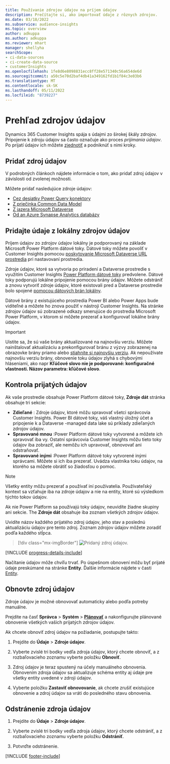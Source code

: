 ```yaml
---
title: Používanie zdrojov údajov na príjem údajov
description: Prečítajte si, ako importovať údaje z rôznych zdrojov.
ms.date: 03/18/2022
ms.subservice: audience-insights
ms.topic: overview
author: adkuppa
ms.author: adkuppa
ms.reviewer: mhart
manager: shellyha
searchScope:
- ci-data-sources
- ci-create-data-source
- customerInsights
ms.openlocfilehash: 1fe8d6e8098831ecc8ff28e571340c56a654de6d
ms.sourcegitcommit: a50c5e70d2baf4db41a349162fd1b1f84c3e03b6
ms.translationtype: MT
ms.contentlocale: sk-SK
ms.lasthandoff: 05/11/2022
ms.locfileid: "8739227"
---
```

# <a name="data-sources-overview"></a>Prehľad zdrojov údajov



Dynamics 365 Customer Insights spája s údajmi zo širokej škály zdrojov. Pripojenie k zdroju údajov sa často označuje ako proces *prijímania údajov*. Po prijatí údajov ich môžete [zjednotiť](data-unification.md) a podniknúť s nimi kroky.

## <a name="add-a-data-source"></a>Pridať zdroj údajov

V podrobných článkoch nájdete informácie o tom, ako pridať zdroj údajov v závislosti od zvolenej možnosti.

Môžete pridať nasledujúce zdroje údajov:

- [Cez desiatky Power Query konektory](connect-power-query.md)
- [Z priečinka Common Data Model](connect-common-data-model.md)
- [Z jazera Microsoft Dataverse](connect-dataverse-managed-lake.md)
- [Od an Azure Synapse Analytics databázy](connect-synapse.md)

## <a name="add-data-from-on-premises-data-sources"></a>Pridajte údaje z lokálny zdrojov údajov

Príjem údajov zo zdrojov údajov lokálny je podporovaný na základe Microsoft Power Platform dátové toky. Dátové toky môžete povoliť v Customer Insights pomocou [poskytovanie Microsoft Dataverse URL prostredia](create-environment.md) pri nastavovaní prostredia.

Zdroje údajov, ktoré sa vytvoria po priradení a Dataverse prostredie s využitím Customer Insights [Power Platform dátové toky](/power-query/dataflows/overview-dataflows-across-power-platform-dynamics-365) predvolene. Dátové toky podporujú lokálne pripojenie pomocou brány údajov. Môžete odstrániť a znovu vytvoriť zdroje údajov, ktoré existovali pred a Dataverse prostredie bolo spojené [pomocou dátových brán lokálny](/data-integration/gateway/service-gateway-app).

Dátové brány z existujúceho prostredia Power BI alebo Power Apps bude viditeľné a môžete ho znova použiť v nástroji Customer Insights. Na stránke zdrojov údajov sú zobrazené odkazy smerujúce do prostredia Microsoft Power Platform, v ktorom si môžete prezerať a konfigurovať lokálne brány údajov.

> [!IMPORTANT]
> Uistite sa, že sú vaše brány aktualizované na najnovšiu verziu. Môžete nainštalovať aktualizáciu a prekonfigurovať bránu z výzvy zobrazenej na obrazovke brány priamo alebo [stiahnite si najnovšiu verziu](https://powerapps.microsoft.com/downloads/). Ak nepoužívate najnovšiu verziu brány, obnovenie toku údajov zlyhá s chybovými hláseniami, ako napr **Kľúčové slovo nie je podporované: konfiguračné vlastnosti. Názov parametra: kľúčové slovo**.

## <a name="review-ingested-data"></a>Kontrola prijatých údajov
Ak vaše prostredie obsahuje Power Platform dátové toky, **Zdroje dát** stránka obsahuje tri sekcie: 
- **Zdieľané** : Zdroje údajov, ktoré môžu spravovať všetci správcovia Customer Insights. Power BI dátové toky, váš vlastný úložný účet a pripojenie k a Dataverse -managed data lake sú príklady zdieľaných zdrojov údajov.
- **Spravované mnou** :Power Platform dátové toky vytvorené a môžete ich spravovať iba vy. Ostatní správcovia Customer Insights môžu tieto toky údajov iba zobraziť, ale nemôžu ich upravovať, obnovovať ani odstraňovať.
- **Spravované inými** :Power Platform dátové toky vytvorené inými správcami. Môžete si ich iba prezerať. Uvádza vlastníka toku údajov, na ktorého sa môžete obrátiť so žiadosťou o pomoc.
> [!NOTE]
> Všetky entity môžu prezerať a používať iní používatelia. Používateľský kontext sa vzťahuje iba na zdroje údajov a nie na entity, ktoré sú výsledkom týchto tokov údajov.

Ak nie Power Platform sa používajú toky údajov, neuvidíte žiadne skupiny ani sekcie. The **Zdroje dát** obsahuje iba zoznam všetkých zdrojov údajov.

Uvidíte názov každého prijatého zdroj údajov, jeho stav a poslednú aktualizáciu údajov pre tento zdroj. Zoznam zdrojov údajov môžete zoradiť podľa každého stĺpca.

> [!div class="mx-imgBorder"]
> ![Pridaný zdroj údajov.](media/configure-data-datasource-added.png "Pridaný zdroj údajov")

[!INCLUDE [progress-details-include](includes/progress-details-pane.md)]

Načítanie údajov môže chvíľu trvať. Po úspešnom obnovení môžu byť prijaté údaje preskúmané na stránke **Entity**. Ďalšie informácie nájdete v časti [Entity](entities.md).

## <a name="refresh-a-data-source"></a>Obnovte zdroj údajov

Zdroje údajov je možné obnovovať automaticky alebo podľa potreby manuálne. 

Prejdite na časť **Správca** > **Systém** > [**Plánovať**](system.md#schedule-tab) a nakonfigurujte plánované obnovenie všetkých vašich prijatých zdrojov údajov.

Ak chcete obnoviť zdroj údajov na požiadanie, postupujte takto:

1. Prejdite do **Údaje** > **Zdroje údajov**.

2. Vyberte zvislé tri bodky vedľa zdroja údajov, ktorý chcete obnoviť, a z rozbaľovacieho zoznamu vyberte položku **Obnoviť**.

3. Zdroj údajov je teraz spustený na účely manuálneho obnovenia. Obnovením zdroja údajov sa aktualizuje schéma entity aj údaje pre všetky entity uvedené v zdroji údajov.

4. Vyberte položku **Zastaviť obnovovanie**, ak chcete zrušiť existujúce obnovenie a zdroj údajov sa vráti do posledného stavu obnovenia.

## <a name="delete-a-data-source"></a>Odstránenie zdroja údajov

1. Prejdite do **Údaje** > **Zdroje údajov**.

2. Vyberte zvislé tri bodky vedľa zdroja údajov, ktorý chcete odstrániť, a z rozbaľovacieho zoznamu vyberte položku **Odstrániť**.

3. Potvrďte odstránenie.


[!INCLUDE [footer-include](includes/footer-banner.md)]
